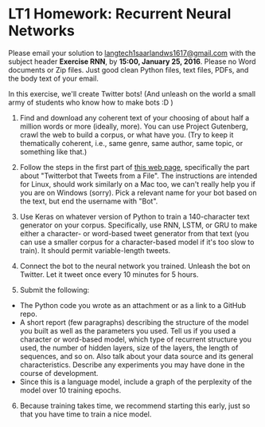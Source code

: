 # LT1 Homework: Recurrent Neural Networks

Please email your solution to langtech1saarlandws1617@gmail.com with the subject header **Exercise RNN**, by **15:00, January 25, 2016**.  Please no Word documents or Zip files. Just good clean Python files, text files, PDFs, and the body text of your email.

In this exercise, we'll create Twitter bots! (And unleash on the world a small army of students who know how to make bots :D )

1. Find and download any coherent text of your choosing of about
half a million words or more (ideally, more).  You can use Project Gutenberg, crawl the web to build a corpus, or what have you.  (Try to keep it thematically coherent, i.e., same genre, same author, same topic, or something like that.)

2. Follow the steps in the first part of [this web page](https://www.digitalocean.com/community/tutorials/how-to-create-a-twitterbot-with-python-3-and-the-tweepy-library), specifically the part about "Twitterbot that Tweets from a File". The instructions are intended for Linux, should work similarly on a Mac too, we can't really help you if you are on Windows (sorry). Pick a relevant name for your bot based on the text, but end the username with "Bot".

3. Use Keras on whatever version of Python to train a 140-character text generator on your corpus.  Specifically, use RNN, LSTM, or GRU to make either a character- or word-based tweet generator from that text (you can use a smaller corpus for a character-based model if it's too slow to train).  It should permit variable-length tweets.   

4. Connect the bot to the neural network you trained.  Unleash the bot on Twitter.  Let it tweet once every 10 minutes for 5 hours.

5. Submit the following:
 * The Python code you wrote as an attachment or as a link to a GitHub repo.
 * A short report (few paragraphs) describing the structure of the model you built as well as the parameters you used.  Tell us if you used a character or word-based model, which type of recurrent structure you used, the number of hidden layers, size of the layers, the length of sequences, and so on.  Also talk about your data source and its general characteristics.  Describe any experiments you may have done in the course of development.
 * Since this is a language model, include a graph of the perplexity of the model over 10 training epochs.

6. Because training takes time, we recommend starting this early, just so that you have time to train a nice model.  